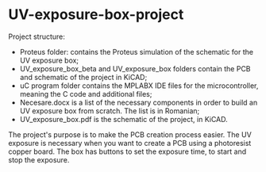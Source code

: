 # UV-exposure-box-project

Project structure:
- Proteus folder: contains the Proteus simulation of the schematic for the UV exposure box;
- UV_exposure_box_beta and UV_exposure_box folders contain the PCB and schematic of the project in KiCAD;
- uC program folder contains the MPLABX IDE files for the microcontroller, meaning the C code and additional files;
- Necesare.docx is a list of the necessary components in order to build an UV exposure box from scratch. The list is in Romanian;
- UV_exposure_box.pdf is the schematic of the project, in KiCAD.

The project's purpose is to make the PCB creation process easier. The UV exposure is necessary when you want to create a PCB using a photoresist copper board. 
The box has buttons to set the exposure time, to start and stop the exposure. 
